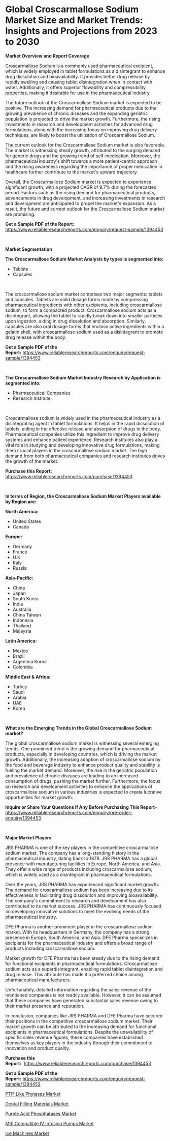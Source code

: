 <p><h1>Global Croscarmallose Sodium Market Size and Market Trends: Insights and Projections from 2023 to 2030</h1></p><p><strong>Market Overview and Report Coverage</strong></p>
<p><p>Croscarmallose Sodium is a commonly used pharmaceutical excipient, which is widely employed in tablet formulations as a disintegrant to enhance drug dissolution and bioavailability. It provides better drug release by rapidly swelling and causing tablet disintegration when in contact with water. Additionally, it offers superior flowability and compressibility properties, making it desirable for use in the pharmaceutical industry.</p><p>The future outlook of the Croscarmallose Sodium market is expected to be positive. The increasing demand for pharmaceutical products due to the growing prevalence of chronic diseases and the expanding geriatric population is projected to drive the market growth. Furthermore, the rising investments in research and development activities for advanced drug formulations, along with the increasing focus on improving drug delivery techniques, are likely to boost the utilization of Croscarmallose Sodium.</p><p>The current outlook for the Croscarmallose Sodium market is also favorable. The market is witnessing steady growth, attributed to the surging demand for generic drugs and the growing trend of self-medication. Moreover, the pharmaceutical industry's shift towards a more patient-centric approach and the rising awareness regarding the importance of proper medication in healthcare further contribute to the market's upward trajectory.</p><p>Overall, the Croscarmallose Sodium market is expected to experience significant growth, with a projected CAGR of 9.7% during the forecasted period. Factors such as the rising demand for pharmaceutical products, advancements in drug development, and increasing investments in research and development are anticipated to propel the market's expansion. As a result, the future and current outlook for the Croscarmallose Sodium market are promising.</p></p>
<p><strong>Get a Sample PDF of the Report:</strong> <a href="https://www.reliableresearchreports.com/enquiry/request-sample/1394453">https://www.reliableresearchreports.com/enquiry/request-sample/1394453</a></p>
<p>&nbsp;</p>
<p><strong>Market Segmentation</strong></p>
<p><strong>The Croscarmallose Sodium Market Analysis by types is segmented into:</strong></p>
<p><ul><li>Tablets</li><li>Capsules</li></ul></p>
<p>&nbsp;</p>
<p><p>The croscarmallose sodium market comprises two major segments: tablets and capsules. Tablets are solid dosage forms made by compressing pharmaceutical ingredients with other excipients, including croscarmallose sodium, to form a compacted product. Croscarmallose sodium acts as a disintegrant, allowing the tablet to rapidly break down into smaller particles upon ingestion, aiding in drug dissolution and absorption. Similarly, capsules are also oral dosage forms that enclose active ingredients within a gelatin shell, with croscarmallose sodium used as a disintegrant to promote drug release within the body.</p></p>
<p><strong>Get a Sample PDF of the Report:</strong>&nbsp;<a href="https://www.reliableresearchreports.com/enquiry/request-sample/1394453">https://www.reliableresearchreports.com/enquiry/request-sample/1394453</a></p>
<p>&nbsp;</p>
<p><strong>The Croscarmallose Sodium Market Industry Research by Application is segmented into:</strong></p>
<p><ul><li>Pharmaceutical Companies</li><li>Research Institute</li></ul></p>
<p>&nbsp;</p>
<p><p>Croscarmallose sodium is widely used in the pharmaceutical industry as a disintegrating agent in tablet formulations. It helps in the rapid dissolution of tablets, aiding in the effective release and absorption of drugs in the body. Pharmaceutical companies utilize this ingredient to improve drug delivery systems and enhance patient experience. Research institutes also play a vital role in studying and developing innovative drug formulations, making them crucial players in the croscarmallose sodium market. The high demand from both pharmaceutical companies and research institutes drives the growth of the market.</p></p>
<p><strong>Purchase this Report:</strong>&nbsp; <a href="https://www.reliableresearchreports.com/purchase/1394453">https://www.reliableresearchreports.com/purchase/1394453</a></p>
<p>&nbsp;</p>
<p><strong>In terms of Region, the Croscarmallose Sodium Market Players available by Region are:</strong></p>
<p>
    <p> <strong> North America: </strong>
        <ul>
            <li>United States</li>
            <li>Canada</li>
        </ul>
        </p> 
    <p> <strong> Europe: </strong>
        <ul>
            <li>Germany</li>
            <li>France</li>
            <li>U.K.</li>
            <li>Italy</li>
            <li>Russia</li>
        </ul>
        </p> 
    <p> <strong> Asia-Pacific: </strong>
        <ul>
            <li>China</li>
            <li>Japan</li>
            <li>South Korea</li>
            <li>India</li>
            <li>Australia</li>
            <li>China Taiwan</li>
            <li>Indonesia</li>
            <li>Thailand</li>
            <li>Malaysia</li>
        </ul>
        </p> 
    <p> <strong> Latin America: </strong>
        <ul>
            <li>Mexico</li>
            <li>Brazil</li>
            <li>Argentina Korea</li>
            <li>Colombia</li>
        </ul>
        </p> 
    <p> <strong> Middle East & Africa: </strong>
        <ul>
            <li>Turkey</li>
            <li>Saudi</li>
            <li>Arabia</li>
            <li>UAE</li>
            <li>Korea</li>
        </ul>
    </p>
    </p>
<p>&nbsp;</p>
<p><strong>What are the Emerging Trends in the Global Croscarmallose Sodium market?</strong></p>
<p><p>The global croscarmallose sodium market is witnessing several emerging trends. One prominent trend is the growing demand for pharmaceutical products, especially in developing countries, which is driving the market growth. Additionally, the increasing adoption of croscarmallose sodium by the food and beverage industry to enhance product quality and stability is fueling the market demand. Moreover, the rise in the geriatric population and prevalence of chronic diseases are leading to an increased consumption of drugs, pushing the market further. Furthermore, the focus on research and development activities to enhance the applications of croscarmallose sodium in various industries is expected to create lucrative opportunities for market growth.</p></p>
<p><strong>Inquire or Share Your Questions If Any Before Purchasing This Report</strong>- <a href="https://www.reliableresearchreports.com/enquiry/pre-order-enquiry/1394453">https://www.reliableresearchreports.com/enquiry/pre-order-enquiry/1394453</a></p>
<p>&nbsp;</p>
<p><strong>Major Market Players</strong></p>
<p><p>JRS PHARMA is one of the key players in the competitive croscarmallose sodium market. The company has a long-standing history in the pharmaceutical industry, dating back to 1878. JRS PHARMA has a global presence with manufacturing facilities in Europe, North America, and Asia. They offer a wide range of products including croscarmallose sodium, which is widely used as a disintegrant in pharmaceutical formulations. </p><p>Over the years, JRS PHARMA has experienced significant market growth. The demand for croscarmallose sodium has been increasing due to its effectiveness in facilitating drug dissolution and improving bioavailability. The company's commitment to research and development has also contributed to its market success. JRS PHARMA has continuously focused on developing innovative solutions to meet the evolving needs of the pharmaceutical industry.</p><p>DFE Pharma is another prominent player in the croscarmallose sodium market. With its headquarters in Germany, the company has a strong presence in Europe, South America, and Asia. DFE Pharma specializes in excipients for the pharmaceutical industry and offers a broad range of products including croscarmallose sodium.</p><p>Market growth for DFE Pharma has been steady due to the rising demand for functional excipients in pharmaceutical formulations. Croscarmallose sodium acts as a superdisintegrant, enabling rapid tablet disintegration and drug release. This attribute has made it a preferred choice among pharmaceutical manufacturers.</p><p>Unfortunately, detailed information regarding the sales revenue of the mentioned companies is not readily available. However, it can be assumed that these companies have generated substantial sales revenue owing to their market presence and reputation.</p><p>In conclusion, companies like JRS PHARMA and DFE Pharma have secured their positions in the competitive croscarmallose sodium market. Their market growth can be attributed to the increasing demand for functional excipients in pharmaceutical formulations. Despite the unavailability of specific sales revenue figures, these companies have established themselves as key players in the industry through their commitment to innovation and product quality.</p></p>
<p><strong>Purchase this Report:</strong>&nbsp;&nbsp;<a href="https://www.reliableresearchreports.com/purchase/1394453">https://www.reliableresearchreports.com/purchase/1394453</a></p>
<p></p>
<p><strong>Get a Sample PDF of the Report:</strong>&nbsp;<a href="https://www.reliableresearchreports.com/enquiry/request-sample/1394453">https://www.reliableresearchreports.com/enquiry/request-sample/1394453</a></p>
<p><p><a href="https://github.com/castoriffic/Market-Research-Report-List-1/blob/main/ptp-like-phytases-market.md">PTP-Like Phytases Market</a></p><p><a href="https://medium.com/@earn.only.flood/dental-filling-materials-market-size-cagr-trends-2024-2030-1f597cdc0117">Dental Filling Materials Market</a></p><p><a href="https://github.com/ashepherd82/Market-Research-Report-List-1/blob/main/purple-acid-phosphatases-market.md">Purple Acid Phosphatases Market</a></p><p><a href="https://medium.com/@flee.calm.mark/mri-compatible-iv-infusion-pumps-market-size-cagr-trends-2024-2030-32637b46e9d6">MRI Compatible IV Infusion Pumps Market</a></p><p><a href="https://www.linkedin.com/pulse/ice-machines-market-research-report-unlocks-analysis-financial-61gdc/">Ice Machines Market</a></p></p>